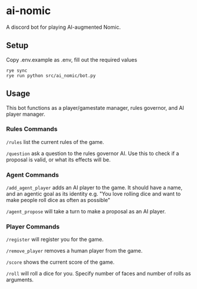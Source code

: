 # ai-nomic

A discord bot for playing AI-augmented Nomic.

## Setup

Copy .env.example as .env, fill out the required values

```
rye sync
rye run python src/ai_nomic/bot.py
```

## Usage

This bot functions as a player/gamestate manager, rules governor, and AI player manager.

### Rules Commands

`/rules` list the current rules of the game.

`/question` ask a question to the rules governor AI. Use this to check if a proposal is valid, or what its effects will be.

### Agent Commands

`/add_agent_player` adds an AI player to the game. It should have a name, and an agentic goal as its identity e.g. "You love rolling dice and want to make people roll dice as often as possible"

`/agent_propose` will take a turn to make a proposal as an AI player.

### Player Commands

`/register` will register you for the game.

`/remove_player` removes a human player from the game.

`/score` shows the current score of the game.

`/roll` will roll a dice for you. Specify number of faces and number of rolls as arguments.

